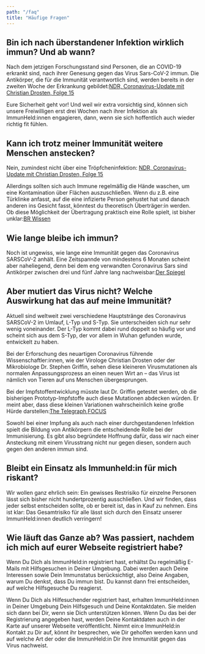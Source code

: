 ```yaml
---
path: "/faq"
title: "Häufige Fragen"
---
```


## Bin ich nach überstandener Infektion wirklich immun? Und ab wann?

Nach dem jetzigen Forschungsstand sind Personen, die an COVID-19 erkrankt sind, nach ihrer Genesung gegen das Virus Sars-CoV-2 immun. Die Antikörper, die für die Immunität verantwortlich sind, werden bereits in der zweiten Woche der Erkrankung gebildet:[NDR, Coronavirus-Update mit Christian Drosten, Folge 15](https://www.ndr.de/nachrichten/info/15-Coronavirus-Update-Infiziertewerden-offenbar-immun,podcastcoronavirus136.html#genesene)

Eure Sicherheit geht vor! Und weil wir extra vorsichtig sind, können sich unsere Freiwilligen erst drei Wochen nach ihrer Infektion als ImmunHeld:innen engagieren, dann, wenn sie sich hoffentlich auch wieder richtig fit fühlen.

## Kann ich trotz meiner Immunität weitere Menschen anstecken?

Nein, zumindest nicht über eine Tröpfcheninfektion: [NDR, Coronavirus-Update mit Christian Drosten, Folge 15](https://www.ndr.de/nachrichten/info/15-Coronavirus-Update-Infiziertewerden-offenbar-immun,podcastcoronavirus136.html#genesene)

Allerdings sollten sich auch Immune regelmäßig die Hände waschen, um eine Kontamination über Flächen auszuschließen. Wenn du z.B. eine Türklinke anfasst, auf die eine infizierte Person gehustet hat und danach anderen ins Gesicht fasst, könntest du theoretisch Überträger:in werden. Ob diese Möglichkeit der Übertragung praktisch eine Rolle spielt, ist bisher unklar:[BR Wissen](https://www.br.de/nachrichten/wissen/bin-ich-nach-einer-infektion-immungegen-das-coronavirus,Ru43YZY)

## Wie lange bleibe ich immun?

Noch ist ungewiss, wie lange eine Immunität gegen das Coronavirus SARSCoV-2 anhält. Eine Zeitspannde von mindestens 6 Monaten scheint aber naheliegend, denn bei dem eng verwandten Coronavirus Sars sind Antikörper zwischen drei und fünf Jahre lang nachweisbar:[Der Spiegel](https://www.spiegel.de/wissenschaft/medizin/coronavirus-affen-nachueberstandener-covid-19-erkranknung-immun-a-17d7d217-433d-4851-81fdcb52f74506cd)

## Aber mutiert das Virus nicht? Welche Auswirkung hat das auf meine Immunität?

Aktuell sind weltweit zwei verschiedene Hauptstränge des Coronavirus SARSCoV-2 im Umlauf, L-Typ und S-Typ. Sie unterscheiden sich nur sehr wenig voneinander. Der L-Typ kommt dabei rund doppelt so häufig vor und scheint sich aus dem S-Typ, der vor allem in Wuhan gefunden wurde, entwickelt zu haben.

Bei der Erforschung des neuartigen Coronavirus führende Wissenschaftler:innen, wie der Virologe Christian Drosten oder der Mikrobiologe Dr. Stephen Griffin, sehen diese kleineren Virusmutationen als normalen Anpassungsprozess an einen neuen Wirt an – das Virus ist nämlich von Tieren auf uns Menschen übergesprungen.

Bei der Impfstoffentwicklung müsste laut Dr. Griffin getestet werden, ob die bisherigen Prototyp-Impfstoffe auch diese Mutationen abdecken würden. Er meint aber, dass diese kleinen Variationen wahrscheinlich keine große Hürde darstellen:[The Telegraph](https://www.telegraph.co.uk/science/2020/03/04/coronavirus-has-mutatedaggressive-disease-say-scientists/),[FOCUS](https://www.focus.de/gesundheit/news/in-ltyp-und-s-typ-coronavirus-ist-bereits-mutiert-virologe-drosten-sieht-studiekritisch_id_11742595.html)

Sowohl bei einer Impfung als auch nach einer durchgestandenen Infektion spielt die Bildung von Antikörpern die entscheidende Rolle bei der Immunisierung. Es gibt also begründete Hoffnung dafür, dass wir nach einer Ansteckung mit einem Virusstrang nicht nur gegen diesen, sondern auch gegen den anderen immun sind.

## Bleibt ein Einsatz als Immunheld:in für mich riskant?

Wir wollen ganz ehrlich sein: Ein gewisses Restrisiko für einzelne Personen lässt sich bisher nicht hundertprozentig ausschließen. Und wir finden, dass jeder selbst entscheiden sollte, ob er bereit ist, das in Kauf zu nehmen. Eins ist klar: Das Gesamtrisiko für alle lässt sich durch den Einsatz unserer ImmunHeld:innen deutlich verringern!

## Wie läuft das Ganze ab? Was passiert, nachdem ich mich auf eurer Webseite registriert habe?

Wenn Du Dich als ImmunHeld:in registriert hast, erhältst Du regelmäßig E-Mails mit Hilfsgesuchen in Deiner Umgebung. Dabei werden auch Deine Interessen sowie Dein Immunstatus berücksichtigt, also Deine Angaben, warum Du denkst, dass Du immun bist. Du kannst dann frei entscheiden, auf welche Hilfsgesuche Du reagierst.

Wenn Du Dich als Hilfesuchender registriert hast, erhalten ImmunHeld:innen in Deiner Umgebung Dein Hilfsgesuch und Deine Kontaktdaten. Sie melden sich dann bei Dir, wenn sie Dich unterstützen können. Wenn Du das bei der Registrierung angegeben hast, werden Deine Kontaktdaten auch in der Karte auf unserer Webseite veröffentlicht. Nimmt ein:e ImmunHeld:in Kontakt zu Dir auf, könnt ihr besprechen, wie Dir geholfen werden kann und auf welche Art der oder die ImmunHeld:in Dir ihre Immunität gegen das Virus nachweist.

<ContactForm />